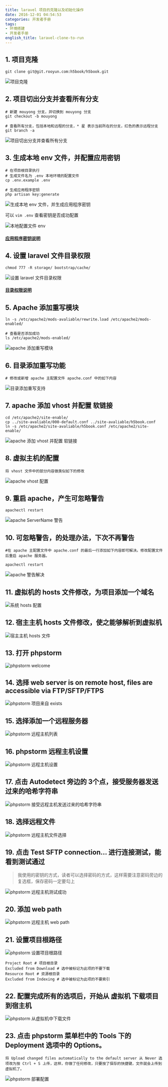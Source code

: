 ```yaml
---
title: laravel 项目的克隆以及初始化操作
date: 2016-12-01 04:54:53
categories: 开发者手册
tags:
- 环境搭建
- 开发者手册
english_title: laravel-clone-to-run
---
```


## 1. 项目克隆

`git clone git@git.rooyun.com:h5book/h5book.git`

![项目克隆][]

## 2. 项目切出分支并查看所有分支

    # 新建 mouyong 分支，并切换到 mouyong 分支
    git checkout -b mouyong

    # 查看所有分支，包括本地和远程的分支，* 星 表示当前所在的分支，红色的表示远程分支
    git branch -a

![项目切出分支并查看所有分支][]

## 3. 生成本地 env 文件，并配置应用密钥

    # 在项目根目录执行
    # 生成文件名为 .env 本地环境的配置文件
    cp .env.example .env

    # 生成应用程序密钥
    php artisan key:generate

![生成本地 env 文件，并生成应用程序密钥][]

可以 `vim .env` 查看密钥是否成功配置

![本地配置文件 env][]

#### [应用程序密钥说明][]

## 4. 设置 laravel 文件目录权限

    chmod 777 -R storage/ bootstrap/cache/

![设置 laravel 文件目录权限][]

#### [目录权限说明][]

## 5. Apache 添加重写模块

    ln -s /etc/apache2/mods-avaliable/rewrite.load /etc/apache2/mods-enabled/

    # 查看是否添加成功
    ls /etc/apache2/mods-enabled/

![apache 添加重写模块][]

## 6. 目录添加重写功能

    # 修改或新增 apache 主配置文件 apache.conf 中的如下内容

![目录添加重写支持][]

## 7. apache 添加 vhost 并配置 软链接

    cd /etc/apache2/site-enable/
    cp ../site-avaliable/000-default.conf ../site-avaliable/h5book.conf
    ln -s /etc/apache2/site-avaliable/h5book.conf /etc/apache2/site-enable/

![apache 添加 vhost 并配置 软链接][]

## 8. 虚拟主机的配置

    将 vhost 文件中的部分内容做类似如下的修改

![apache vhost 配置][]

## 9. 重启 apache，产生可忽略警告

    apachectl restart

![apache ServerName 警告][]

## 10. 可忽略警告，的处理办法，下次不再警告

    #在 apache 主配置文件中 apache.conf 的最后一行添加如下内容即可解决。修改配置文件后重启 apache 服务器。

    apachectl restart

![apache 警告解决][]

## 11. 虚拟机的 hosts 文件修改，为项目添加一个域名

![系统 hosts 配置][]

## 12. 宿主主机 hosts 文件修改，使之能够解析到虚拟机

![宿主主机 hosts 文件][]

## 13. 打开 phpstorm

![phpstorm welcome][]

## 14. 选择 web server is on remote host, files are accessible via FTP/SFTP/FTPS

![phpstorm 项目来自 exists][]

## 15. 选择添加一个远程服务器

![phpstorm 远程主机列表][]

## 16. phpstorm 远程主机设置

![phpstorm 远程主机设置][]

## 17. 点击 Autodetect 旁边的 3个点，接受服务器发送过来的哈希字符串

![phpstorm 接受远程主机发送过来的哈希字符串][]

## 18. 选择远程文件

![phpstorm 远程主机文件选择][]

## 19. 点击 Test SFTP connection... 进行连接测试，能看到测试通过

> 我使用的密钥的方式，读者可以选择密码的方式，这样需要注意密码旁边的复选框，保存密码一定要勾上

![phpstorm 远程主机测试成功][]

## 20. 添加 web path

![phpstorm 远程主机 web path][]

## 21. 设置项目根路径

![phpstorm 设置项目根路径][]

    Project Root # 项目根目录
    Excluded from Download # 选中被标记为此项的不要下载
    Resource Root # 资源根目录
    Excluded from Indexing # 选中被标记为此项的不要索引

## 22. 配置完成所有的选项后，开始从 虚拟机 下载项目到宿主机

![phpstorm 从虚拟机中下载文件][]

## 23. 点击 phpstorm 菜单栏中的 Tools 下的 Deployment 选项中的 Options。

    将 Upload changed files automatically to the default server 从 Never 选项改为按 Ctrl + S 上传，这样，你做了任何修改，只要按了保存的快捷键，文件就会上传到虚拟机了。

![phpstorm 部署配置][]



[项目克隆]: item_clone.png
[项目切出分支并查看所有分支]: item_git_checkout.png
[生成本地 env 文件，并生成应用程序密钥]: key_generate.png
[本地配置文件 env]: env.png

[应用程序密钥说明]: https://laravel-china.org/docs/5.3/installation#应用程序密钥

[设置 laravel 文件目录权限]: change_jurisdiction.png

[目录权限说明]: https://laravel-china.org/docs/5.3/installation#目录权限

[apache 添加重写模块]: rewrite_mod_add.png
[目录添加重写支持]: dir_add_rewrite.png
[apache 添加 vhost 并配置 软链接]: apache_vhost.png
[apache vhost 配置]: vhost_setting.png
[apache ServerName 警告]: apache_server_notice.png
[apache 警告解决]: apache_notice.png
[系统 hosts 配置]: hosts.png
[宿主主机 hosts 文件]: master_host.png
[phpstorm welcome]: phpstorm_welcome.png
[phpstorm 项目来自 exists]: phpstorm_from_exists.png
[phpstorm 远程主机列表]: phpstorm_remote_list.png
[phpstorm 远程主机设置]: phpstorm_remote_setting.png
[phpstorm 接受远程主机发送过来的哈希字符串]: phpstorm_remote_test_confirm.png
[phpstorm 远程主机文件选择]: phpstorm_remote_test_select.png
[phpstorm 远程主机测试成功]: phpstorm_remote_test.png
[phpstorm 远程主机 web path]: phpstorm_remote_webpath.png
[phpstorm 设置项目根路径]: phpstorm_remote_set_root.png
[phpstorm 从虚拟机中下载文件]: phpstorm_remote_download.png
[phpstorm 部署配置]: phpstorm_deployment.png
